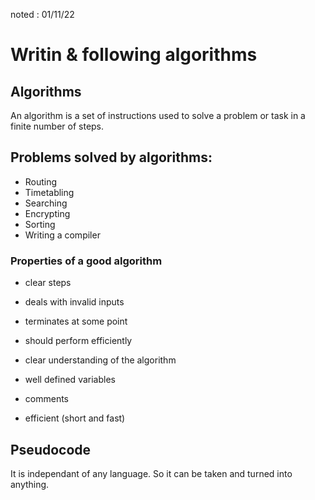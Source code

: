 noted : 01/11/22

# Writin & following algorithms

## Algorithms

An algorithm is a set of instructions used to solve a problem or task in a finite number of steps.

## Problems solved by algorithms:

- Routing
- Timetabling
- Searching
- Encrypting
- Sorting
- Writing a compiler

### Properties of a good algorithm

- clear steps
- deals with invalid inputs
- terminates at some point
- should perform efficiently
- clear understanding of the algorithm

- well defined variables
- comments
- efficient (short and fast)

## Pseudocode

It is independant of any language. So it can be taken and turned into anything.
